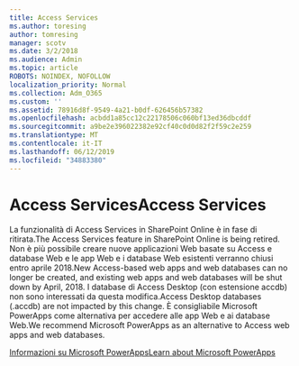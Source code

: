 ```yaml
---
title: Access Services
ms.author: toresing
author: tomresing
manager: scotv
ms.date: 3/2/2018
ms.audience: Admin
ms.topic: article
ROBOTS: NOINDEX, NOFOLLOW
localization_priority: Normal
ms.collection: Adm_O365
ms.custom: ''
ms.assetid: 78916d8f-9549-4a21-b0df-626456b57382
ms.openlocfilehash: acbdd1a85cc12c22178506c060bf13ed36dbcddf
ms.sourcegitcommit: a9be2e396022382e92cf40c0d0d82f2f59c2e259
ms.translationtype: MT
ms.contentlocale: it-IT
ms.lasthandoff: 06/12/2019
ms.locfileid: "34883380"
---
```

# <a name="access-services"></a><span data-ttu-id="3b511-102">Access Services</span><span class="sxs-lookup"><span data-stu-id="3b511-102">Access Services</span></span>

<span data-ttu-id="3b511-103">La funzionalità di Access Services in SharePoint Online è in fase di ritirata.</span><span class="sxs-lookup"><span data-stu-id="3b511-103">The Access Services feature in SharePoint Online is being retired.</span></span> <span data-ttu-id="3b511-104">Non è più possibile creare nuove applicazioni Web basate su Access e database Web e le app Web e i database Web esistenti verranno chiusi entro aprile 2018.</span><span class="sxs-lookup"><span data-stu-id="3b511-104">New Access-based web apps and web databases can no longer be created, and existing web apps and web databases will be shut down by April, 2018.</span></span> <span data-ttu-id="3b511-105">I database di Access Desktop (con estensione accdb) non sono interessati da questa modifica.</span><span class="sxs-lookup"><span data-stu-id="3b511-105">Access Desktop databases (.accdb) are not impacted by this change.</span></span> <span data-ttu-id="3b511-106">È consigliabile Microsoft PowerApps come alternativa per accedere alle app Web e ai database Web.</span><span class="sxs-lookup"><span data-stu-id="3b511-106">We recommend Microsoft PowerApps as an alternative to Access web apps and web databases.</span></span> 
  
[<span data-ttu-id="3b511-107">Informazioni su Microsoft PowerApps</span><span class="sxs-lookup"><span data-stu-id="3b511-107">Learn about Microsoft PowerApps</span></span>](https://powerapps.microsoft.com/)
  